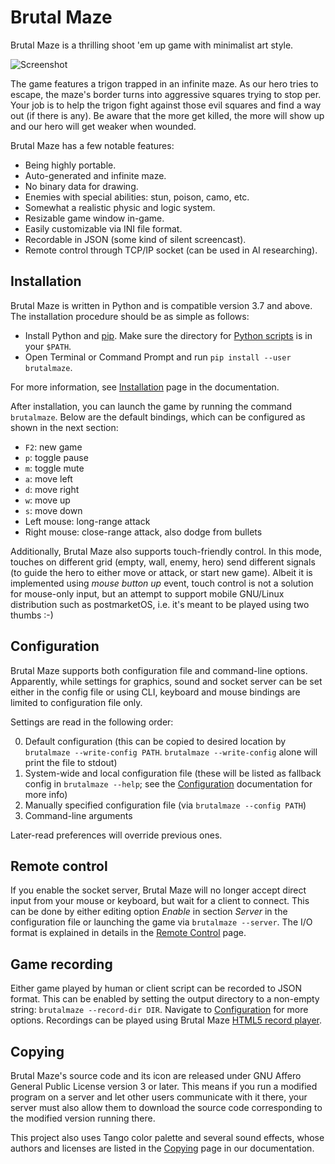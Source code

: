 # Brutal Maze

Brutal Maze is a thrilling shoot 'em up game with minimalist art style.

![Screenshot](https://brutalmaze.rtfd.io/_images/screenshot.png)

The game features a trigon trapped in an infinite maze.  As our hero tries
to escape, the maze's border turns into aggressive squares trying to stop per.
Your job is to help the trigon fight against those evil squares and find
a way out (if there is any).  Be aware that the more get killed,
the more will show up and our hero will get weaker when wounded.

Brutal Maze has a few notable features:

* Being highly portable.
* Auto-generated and infinite maze.
* No binary data for drawing.
* Enemies with special abilities: stun, poison, camo, etc.
* Somewhat a realistic physic and logic system.
* Resizable game window in-game.
* Easily customizable via INI file format.
* Recordable in JSON (some kind of silent screencast).
* Remote control through TCP/IP socket (can be used in AI researching).

## Installation

Brutal Maze is written in Python and is compatible version 3.7 and above.
The installation procedure should be as simple as follows:

* Install Python and [pip].  Make sure the directory for [Python scripts]
  is in your `$PATH`.
* Open Terminal or Command Prompt and run `pip install --user brutalmaze`.

For more information, see [Installation] page in the documentation.

After installation, you can launch the game by running the command
`brutalmaze`.  Below are the default bindings, which can be configured as
shown in the next section:

* `F2`: new game
* `p`: toggle pause
* `m`: toggle mute
* `a`: move left
* `d`: move right
* `w`: move up
* `s`: move down
* Left mouse: long-range attack
* Right mouse: close-range attack, also dodge from bullets

Additionally, Brutal Maze also supports touch-friendly control.  In this mode,
touches on different grid (empty, wall, enemy, hero) send different signals
(to guide the hero to either move or attack, or start new game).  Albeit it is
implemented using *mouse button up* event, touch control is not a solution for
mouse-only input, but an attempt to support mobile GNU/Linux distribution such
as postmarketOS, i.e. it's meant to be played using two thumbs :-)

## Configuration

Brutal Maze supports both configuration file and command-line options.
Apparently, while settings for graphics, sound and socket server can be set
either in the config file or using CLI, keyboard and mouse bindings are limited
to configuration file only.

Settings are read in the following order:

0. Default configuration (this can be copied to desired location
   by `brutalmaze --write-config PATH`.  `brutalmaze --write-config` alone
   will print the file to stdout)
1. System-wide and local configuration file (these will be listed
   as fallback config in `brutalmaze --help`; see the [Configuration]
   documentation for more info)
2. Manually specified configuration file (via `brutalmaze --config PATH`)
3. Command-line arguments

Later-read preferences will override previous ones.

## Remote control

If you enable the socket server, Brutal Maze will no longer accept
direct input from your mouse or keyboard, but wait for a client to connect.
This can be done by either editing option *Enable* in section *Server*
in the configuration file or launching the game via `brutalmaze --server`.
The I/O format is explained in details in the [Remote Control] page.

## Game recording

Either game played by human or client script can be recorded to JSON format.
This can be enabled by setting the output directory to a non-empty string:
`brutalmaze --record-dir DIR`.  Navigate to [Configuration] for more options.
Recordings can be played using Brutal Maze [HTML5 record player].

## Copying

Brutal Maze's source code and its icon are released under GNU Affero General
Public License version 3 or later. This means if you run a modified program on
a server and let other users communicate with it there, your server must also
allow them to download the source code corresponding to the modified version
running there.

This project also uses Tango color palette and several sound effects, whose
authors and licenses are listed in the [Copying] page in our documentation.

[pip]: https://pip.pypa.io/en/latest/
[Python scripts]: https://docs.python.org/3/install/index.html#alternate-installation-the-user-scheme
[Installation]: https://brutalmaze.rtfd.io/install.html
[Remote Control]: https://brutalmaze.rtfd.io/remote.html
[HTML5 record player]: https://brutalmaze.rtfd.io/recplayer.html
[Copying]: https://brutalmaze.rtfd.io/copying.html
[Configuration]: https://brutalmaze.rtfd.io/config.html
